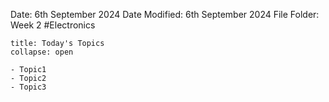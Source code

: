 Date: 6th September 2024
Date Modified: 6th September 2024
File Folder: Week 2
#Electronics

```ad-abstract
title: Today's Topics
collapse: open

- Topic1
- Topic2
- Topic3

```

